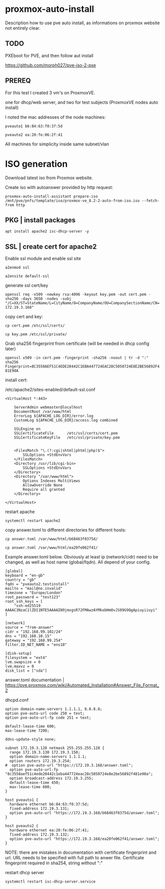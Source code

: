 # proxmox-auto-install
Description how to use pve auto install, as informations on proxmox website not entirely clear.

TODO
----

PXEboot for PVE, and then follow aut install

https://github.com/morph027/pve-iso-2-pxe



PREREQ
------

For this test I created 3 vm's on ProxmoxVE.

one for dhcp/web server, and two for test subjects (ProxmoxVE nodes auto install)

I noted the mac addresses of the node machines: 

`pveauto1 b6:84:63:f0:37:5d`

`pveauto2 ea:20:fe:06:2f:41`

All machines for simplicity inside same subnet/vlan


<h1>ISO generation</h1>

Download latest iso from Proxmox website.

Create iso with autoanswer provided by http request:

`proxmox-auto-install-assistant prepare-iso /mnt/pve/pnfs/template/iso/proxmox-ve_8.2-2-auto-from-iso.iso --fetch-from http`



PKG | install packages
----------------

`apt install apache2 isc-dhcp-server -y`


SSL | create cert for apache2
-----------------------

Enable ssl module and enable ssl site

`a2enmod ssl`

`a2ensite default-ssl`

generate ssl cert/key

`openssl req -x509 -newkey rsa:4096 -keyout key.pem -out cert.pem -sha256 -days 3650 -nodes -subj "/C=XX/ST=StateName/L=CityName/O=CompanyName/OU=CompanySectionName/CN=172.19.3.168"`

copy cert and key:

`cp cert.pem /etc/ssl/certs/`

`cp key.pem /etc/ssl/private/`

Grab sha256 fingerprint from certificate (will be needed in dhcp config later)

`openssl x509 -in cert.pem -fingerprint -sha256 -noout | tr -d ":"
sha256 Fingerprint=8C3558AEF51C4EDE20442C1EBA447724EAC28C5050724E8E2BE56892F481E90A`



install cert:


/etc/apache2/sites-enabled/default-ssl.conf

```
<VirtualHost *:443>

	ServerAdmin webmaster@localhost
	DocumentRoot /var/www/html
	ErrorLog ${APACHE_LOG_DIR}/error.log
	CustomLog ${APACHE_LOG_DIR}/access.log combined

	SSLEngine on
	SSLCertificateFile      /etc/ssl/certs/cert.pem
	SSLCertificateKeyFile   /etc/ssl/private/key.pem


	<FilesMatch "\.(?:cgi|shtml|phtml|php)$">
		SSLOptions +StdEnvVars
	</FilesMatch>
	<Directory /usr/lib/cgi-bin>
		SSLOptions +StdEnvVars
	</Directory>
	<Directory "/var/www/html">
	    Options Indexes MultiViews
	    AllowOverride None
	    Require all granted
	</Directory>

</VirtualHost>

```

restart apache

`systemctl restart apache2`


copy answer.toml to different directories for different hosts:

`cp answer.toml /var/www/html/b68463f0375d/`

`cp answer.toml /var/www/html/ea20fe062f41/`



Example answer.toml below. Obviously at least ip (network/cidr) need to be changed, as well as host name (global/fqdn). All depend of your config.

```
[global]
keyboard = "en-gb"
country = "gb"
fqdn = "pveauto2.testinstall"
mailto = "mail@no.invalid"
timezone = "Europe/London"
root_password = "test123"
root_ssh_keys = [
    "ssh-ed25519 AAAAC3NzaC1lZDI1NTE5AAAAIN9jmxgsR72FMAwzAYMkobHmOvJS09G9QgApiuyiiuyi"
]

[network]
source = "from-answer"
cidr = "192.168.99.102/24"
dns = "192.168.10.15"
gateway = "192.168.99.254"
filter.ID_NET_NAME = "ens18"

[disk-setup]
filesystem = "ext4"
lvm.swapsize = 0
lvm.maxvz = 0
disk_list = ["sda"]

```

answer.toml documentation | https://pve.proxmox.com/wiki/Automated_Installation#Answer_File_Format_2


  dhcpd.conf

```
option domain-name-servers 1.1.1.1, 8.8.8.8;
option pve-auto-url code 250 = text;
option pve-auto-url-fp code 251 = text;

default-lease-time 600;
max-lease-time 7200;

ddns-update-style none;

subnet 172.19.3.128 netmask 255.255.255.128 {
  range 172.19.3.130 172.19.3.150;
  option domain-name-servers 1.1.1.1;
  option routers 172.19.3.254;
#  option pve-auto-url "https://172.19.3.168/answer.toml";
  option pve-auto-url-fp "8c3558aef51c4ede20442c1eba447724eac28c5050724e8e2be56892f481e90a";
  option broadcast-address 172.19.3.255;
  default-lease-time 450;
  max-lease-time 600;
}

host pveauto1 {
  hardware ethernet b6:84:63:f0:37:5d;
  fixed-address 172.19.3.131;
  option pve-auto-url "https://172.19.3.168/b68463f0375d/answer.toml";
}

host pveauto2 {
  hardware ethernet ea:20:fe:06:2f:41;
  fixed-address 172.19.3.132;
  option pve-auto-url "https://172.19.3.168/ea20fe062f41/answer.toml";
}
```

NOTE: there are mistakes in documentation with certificate fingerprint and url. URL needs to be specified with full path to anwer file. Certificate fingerprint required in sha254, string without ":" 

restart dhcp server

`systemctl restart isc-dhcp-server.service`
